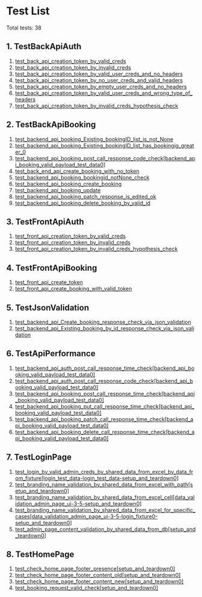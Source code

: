 # Test List
Total tests: 38
## 1. TestBackApiAuth
1. [test_back_api_creation_token_by_valid_creds](../../../tests/api_tests/business_core/test_back_api_auth.py)
2. [test_back_api_creation_token_by_invalid_creds](../../../tests/api_tests/business_core/test_back_api_auth.py)
3. [test_back_api_creation_token_by_valid_user_creds_and_no_headers](../../../tests/api_tests/business_core/test_back_api_auth.py)
4. [test_back_api_creation_token_by_no_user_creds_and_valid_headers](../../../tests/api_tests/business_core/test_back_api_auth.py)
5. [test_back_api_creation_token_by_empty_user_creds_and_no_headers](../../../tests/api_tests/business_core/test_back_api_auth.py)
6. [test_back_api_creation_token_by_valid_user_creds_and_wrong_type_of_headers](../../../tests/api_tests/business_core/test_back_api_auth.py)
7. [test_back_api_creation_token_by_invalid_creds_hypothesis_check](../../../tests/api_tests/business_core/test_back_api_auth.py)

## 2. TestBackApiBooking
1. [test_backend_api_booking_Existing_bookingID_list_is_not_None](../../../tests/api_tests/business_core/test_back_api_booking.py)
2. [test_backend_api_booking_Existing_bookingID_list_has_bookingig_greater_0](../../../tests/api_tests/business_core/test_back_api_booking.py)
3. [test_backend_api_booking_post_call_response_code_check\[backend_api_booking_valid_payload_test_data0\]](../../../tests/api_tests/business_core/test_back_api_booking.py)
4. [test_back_end_api_create_booking_with_no_token](../../../tests/api_tests/business_core/test_back_api_booking.py)
5. [test_backend_api_booking_bookingid_notNone_check](../../../tests/api_tests/business_core/test_back_api_booking.py)
6. [test_backend_api_booking_create_booking](../../../tests/api_tests/business_core/test_back_api_booking.py)
7. [test_backend_api_booking_update](../../../tests/api_tests/business_core/test_back_api_booking.py)
8. [test_backend_api_booking_patch_response_is_edited_ok](../../../tests/api_tests/business_core/test_back_api_booking.py)
9. [test_backend_api_booking_delete_booking_by_valid_id](../../../tests/api_tests/business_core/test_back_api_booking.py)

## 3. TestFrontApiAuth
1. [test_front_api_creation_token_by_valid_creds](../../../tests/api_tests/business_core/test_front_api_auth.py)
2. [test_front_api_creation_token_by_invalid_creds](../../../tests/api_tests/business_core/test_front_api_auth.py)
3. [test_front_api_creation_token_by_invalid_creds_hypothesis_check](../../../tests/api_tests/business_core/test_front_api_auth.py)

## 4. TestFrontApiBooking
1. [test_front_api_create_token](../../../tests/api_tests/business_core/test_front_api_booking.py)
2. [test_front_api_create_booking_with_valid_token](../../../tests/api_tests/business_core/test_front_api_booking.py)

## 5. TestJsonValidation
1. [test_backend_api_Create_booking_response_check_via_json_validation](../../../tests/api_tests/other/test_api_json_schema_validation.py)
2. [test_backend_api_Existing_booking_by_id_response_check_via_json_validation](../../../tests/api_tests/other/test_api_json_schema_validation.py)

## 6. TestApiPerformance
1. [test_backend_api_auth_post_call_response_time_check\[backend_api_booking_valid_payload_test_data0\]](../../../tests/api_tests/other/test_api_performance.py)
2. [test_backend_api_auth_post_call_response_code_check\[backend_api_booking_valid_payload_test_data0\]](../../../tests/api_tests/other/test_api_performance.py)
3. [test_backend_api_booking_post_call_response_time_check\[backend_api_booking_valid_payload_test_data0\]](../../../tests/api_tests/other/test_api_performance.py)
4. [test_backend_api_booking_put_call_response_time_check\[backend_api_booking_valid_payload_test_data0\]](../../../tests/api_tests/other/test_api_performance.py)
5. [test_backend_api_booking_patch_call_response_time_check\[backend_api_booking_valid_payload_test_data0\]](../../../tests/api_tests/other/test_api_performance.py)
6. [test_backend_api_booking_delete_call_response_time_check\[backend_api_booking_valid_payload_test_data0\]](../../../tests/api_tests/other/test_api_performance.py)

## 7. TestLoginPage
1. [test_login_by_valid_admin_creds_by_shared_data_from_excel_by_data_from_fixture\[login_test_data-login_test_data-setup_and_teardown0\]](../../../tests/web_app_tests/test_login_page/test_login_page.py)
2. [test_branding_name_validation_by_shared_data_from_excel_with_path\[setup_and_teardown0\]](../../../tests/web_app_tests/test_login_page/test_login_page.py)
3. [test_branding_name_validation_by_shared_data_from_excel_cell\[data_validation_admin_page_ui-3-5-setup_and_teardown0\]](../../../tests/web_app_tests/test_login_page/test_login_page.py)
4. [test_branding_name_validation_by_shared_data_from_excel_for_specific_cases\[data_validation_admin_page_ui-3-5-login_fixture0-setup_and_teardown0\]](../../../tests/web_app_tests/test_login_page/test_login_page.py)
5. [test_admin_page_content_validation_by_shared_data_from_db\[setup_and_teardown0\]](../../../tests/web_app_tests/test_login_page/test_login_page.py)

## 8. TestHomePage
1. [test_check_home_page_footer_presence\[setup_and_teardown0\]](../../../tests/web_app_tests/tests_home_page/test_home_page.py)
2. [test_check_home_page_footer_content_old\[setup_and_teardown0\]](../../../tests/web_app_tests/tests_home_page/test_home_page.py)
3. [test_check_home_page_footer_content_new\[setup_and_teardown0\]](../../../tests/web_app_tests/tests_home_page/test_home_page.py)
4. [test_booking_request_valid_check\[setup_and_teardown0\]](../../../tests/web_app_tests/tests_home_page/test_home_page.py)